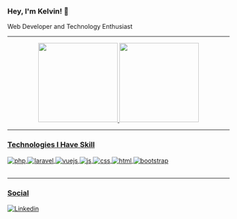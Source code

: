 ### Hey, I'm Kelvin! 🖖

Web Developer and Technology Enthusiast

---

<div align="center">
  <a href="https://github.com/kelvinseverino">
  <img height="180em" src="https://github-readme-stats.vercel.app/api?username=kelvinseverino&show_icons=true&theme=dracula&include_all_commits=true&count_private=true"/>
  <img height="180em" src="https://github-readme-stats.vercel.app/api/top-langs/?username=kelvinseverino&layout=compact&langs_count=7&theme=dracula"/>
</div>
  
---

### Technologies I Have Skill
<div style="display: inline_block">
  <img align="center" alt="php" src="https://cdn.jsdelivr.net/gh/devicons/devicon/icons/php/php-original.svg"/>
  <img align="center" alt="laravel" src="https://cdn.jsdelivr.net/gh/devicons/devicon/icons/laravel/laravel-plain-wordmark.svg"/>
  <img align="center" alt="vuejs" src="https://cdn.jsdelivr.net/gh/devicons/devicon/icons/vuejs/vuejs-original.svg"/>
  <img align="center" alt="js" src="https://cdn.jsdelivr.net/gh/devicons/devicon/icons/javascript/javascript-original.svg"/>
  <img align="center" alt="css" src="https://cdn.jsdelivr.net/gh/devicons/devicon/icons/css3/css3-original.svg"/>
  <img align="center" alt="html" src="https://cdn.jsdelivr.net/gh/devicons/devicon/icons/html5/html5-original.svg"/>
  <img align="center" alt="bootstrap" src="https://cdn.jsdelivr.net/gh/devicons/devicon/icons/bootstrap/bootstrap-original.svg"/>
</div><br/>

---

### Social
[![Linkedin](https://img.shields.io/badge/LinkedIn-0077B5?style=for-the-badge&logo=linkedin&logoColor=white)](https://www.linkedin.com/in/kelvinseverino/)

